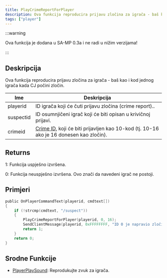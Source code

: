 ```yaml
---
title: PlayCrimeReportForPlayer
description: Ova funkcija reproducira prijavu zločina za igrača - baš kao i kod jednog igrača kada CJ počini zločin.
tags: ["player"]
---
```


:::warning

Ova funkcija je dodana u SA-MP 0.3a i ne radi u nižim verzijama!

:::

## Deskripcija

Ova funkcija reproducira prijavu zločina za igrača - baš kao i kod jednog igrača kada CJ počini zločin.

| Ime       | Deskripcija                                                                                                      |
| --------- | ---------------------------------------------------------------------------------------------------------------- |
| playerid  | ID igrača koji će čuti prijavu zločina (crime report)..                                                          |
| suspectid | ID osumnjičeni igrač koji će biti opisan u krivičnoj prijavi.                                                    |
| crimeid   | [Crime ID](../resources/crimelist), koji će biti prijavljen kao 10-kod (tj. 10-16 ako je 16 donesen kao zločin). |

## Returns

1: Funkcija uspješno izvršena.

0: Funkcija neuspješno izvršena. Ovo znači da navedeni igrač ne postoji.

## Primjeri

```c
public OnPlayerCommandText(playerid, cmdtext[])
{
    if (!strcmp(cmdtext, "/suspect"))
    {
        PlayCrimeReportForPlayer(playerid, 0, 16);
        SendClientMessage(playerid, 0xFFFFFFFF, "ID 0 je napravio zločin (10-16).");
        return 1;
    }
    return 0;
}
```

## Srodne Funkcije

- [PlayerPlaySound](PlayerPlaySound): Reprodukujte zvuk za igrača.
